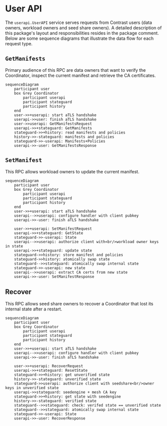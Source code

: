 # User API

The `userapi.UserAPI` service serves requests from Contrast users (data owners, workload owners and seed share owners).
A detailed description of this package's layout and responsibilities resides in the package comment.
Below are some sequence diagrams that illustrate the data flow for each request type.

## `GetManifests`

Primary audience of this RPC are data owners that want to verify the Coordinator, inspect the current manifest and retrieve the CA certificates.

```mermaid
sequenceDiagram
    participant user
    box Grey Coordinator
        participant userapi
        participant stateguard
        participant history
    end
    user->>+userapi: start aTLS handshake
    userapi->>user: finish aTLS handshake
    user->>userapi: GetManifestsRequest
    userapi->>+stateguard: GetManifests
    stateguard->>+history: read manifests and policies
    history->>-stateguard: manifests and policies
    stateguard->>-userapi: Manifests+Policies
    userapi->>-user: GetManifestsResponse
```

## `SetManifest`

This RPC allows workload owners to update the current manifest.

```mermaid
sequenceDiagram
    participant user
    box Grey Coordinator
        participant userapi
        participant stateguard
        participant history
    end
    user->>+userapi: start aTLS handshake
    userapi-->>userapi: configure handler with client pubkey
    userapi->>-user: finish aTLS handshake

    user->>+userapi: SetManifestRequest
    userapi->>+stateguard: GetState
    stateguard->>-userapi: State
    userapi-->>userapi: authorize client with<br/>workload owner keys in state
    userapi->>+stateguard: update state
    stateguard->>history: store manifest and policies
    stateguard->>history: atomically swap state
    stateguard-->>stateguard: atomically swap internal state
    stateguard->>-userapi: new state
    userapi-->>userapi: extract CA certs from new state
    userapi->>-user: SetManifestResponse
```

## Recover

This RPC allows seed share owners to recover a Coordinator that lost its internal state after a restart.

```mermaid
sequenceDiagram
    participant user
    box Grey Coordinator
        participant userapi
        participant stateguard
        participant history
    end
    user->>+userapi: start aTLS handshake
    userapi-->>userapi: configure handler with client pubkey
    userapi->>-user: finish aTLS handshake

    user->>+userapi: RecoverRequest
    userapi->>+stateguard: ResetState
    stateguard->>+history: get unverified state
    history->>-stateguard: unverified state
    stateguard->>userapi: authorize client with seedshare<br/>owner keys in unverified state
    userapi->>stateguard: seedengine + mesh CA key
    stateguard->>+history: get state with seedengine
    history->>-stateguard: verified state
    stateguard-->>stateguard: check: verifed state == unverified state
    stateguard-->>stateguard: atomically swap internal state
    stateguard->>-userapi: State
    userapi->>-user: RecoverResponse
```
